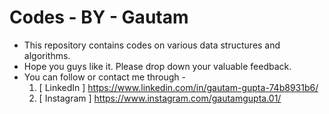 # Codes - BY - Gautam
* This repository contains codes on various data structures and algorithms.
* Hope you guys like it. Please drop down your valuable feedback.
* You can follow or contact me through - 
    1. [ LinkedIn ] https://www.linkedin.com/in/gautam-gupta-74b8931b6/
    1. [ Instagram ] https://www.instagram.com/gautamgupta.01/
